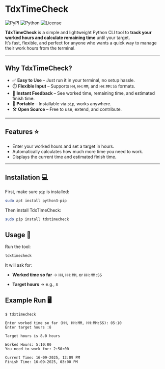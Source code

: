 # TdxTimeCheck

![PyPI](https://img.shields.io/pypi/v/tdxtimecheck?color=blue) ![Python](https://img.shields.io/badge/python-3.6%2B-blue) ![License](https://img.shields.io/badge/license-MIT-green)

**TdxTimeCheck** is a simple and lightweight Python CLI tool to **track your worked hours and calculate remaining time** until your target.  
It’s fast, flexible, and perfect for anyone who wants a quick way to manage their work hours from the terminal.  

---

## Why TdxTimeCheck?

- ✅ **Easy to Use** – Just run it in your terminal, no setup hassle.  
- ⏱️ **Flexible Input** – Supports `HH`, `HH:MM`, and `HH:MM:SS` formats.  
- 📢 **Instant Feedback** – See worked time, remaining time, and estimated finish time.  
- 🔗 **Portable** – Installable via `pip`, works anywhere.  
- 🛠️ **Open Source** – Free to use, extend, and contribute.  

---

## Features ⭐

- Enter your worked hours and set a target in hours.  
- Automatically calculates how much more time you need to work.  
- Displays the current time and estimated finish time.  

---

## Installation 💻

First, make sure `pip` is installed:

```bash
sudo apt install python3-pip
```

Then install TdxTimeCheck:
```bash
sudo pip install tdxtimecheck
```

## Usage 🚀
Run the tool:
```bash
tdxtimecheck
```

It will ask for:

- **Worked time so far** → `HH`, `HH:MM`, or `HH:MM:SS`  

- **Target hours** → e.g., `8`  

## Example Run 🖥️
```
$ tdxtimecheck
 
Enter worked time so far (HH, HH:MM, HH:MM:SS): 05:10  
Enter target hours :8

Target hours is 8.0 hours

Worked Hours: 5:10:00
You need to work for: 2:50:00

Current Time: 16-09-2025, 12:09 PM
Finish Time: 16-09-2025, 03:00 PM
```
